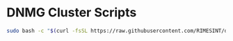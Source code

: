 # DNMG Cluster Scripts

```sh
sudo bash -c "$(curl -fsSL https://raw.githubusercontent.com/RIMESINT/dnmg-cluster/refs/heads/main/vm-post-install-u2404lts.sh)"
```